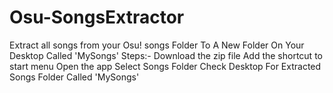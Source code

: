 # Osu-SongsExtractor
Extract all songs from your Osu! songs Folder To A New Folder On Your Desktop Called 'MySongs'
Steps:-
Download the zip file
Add the shortcut to start menu
Open the app
Select Songs Folder
Check Desktop For Extracted Songs Folder Called 'MySongs'
